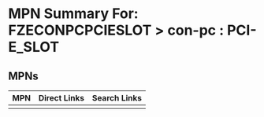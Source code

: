 



# MPN Summary For: FZECONPCPCIESLOT > con-pc : PCI-E_SLOT

## MPNs
  

|MPN|Direct Links|Search Links|
| :--- | :--- | :--- |
||||
